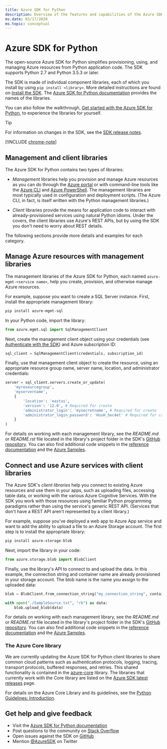 ```yaml
---
title: Azure SDK for Python
description: Overview of the features and capabilities of the Azure SDK for Python that helps developers be more productive when provisioning, using, and managing Azure resources.
ms.date: 03/17/2020
ms.topic: conceptual
---
```


# Azure SDK for Python

The open-source Azure SDK for Python simplifies provisioning, using, and managing Azure resources from Python application code. The SDK supports Python 2.7 and Python 3.5.3 or later.

The SDK is made of individual component libraries, each of which you install by using `pip install <library>`. More detailed instructions are found on [Install the SDK](python-sdk-azure-install.md). The [Azure SDK for Python documentation](https://azure.github.io/azure-sdk-for-python/) provides the names of the libraries.

You can also follow the walkthrough, [Get started with the Azure SDK for Python](python-sdk-azure-get-started.yml), to experience the libraries for yourself.

> [!TIP]
> For information on changes in the SDK, see the [SDK release notes](https://azure.github.io/azure-sdk/).

[!INCLUDE [chrome-note](includes/chrome-note.md)]

## Management and client libraries

The Azure SDK for Python contains two types of libraries:

- *Management* libraries help you provision and manage Azure resources as you can do through the [Azure portal](https://portal.azure.com) or with command-line tools like the [Azure CLI](https://docs.microsoft.com/cli/azure/install-azure-cli) and [Azure PowerShell](https://docs.microsoft.com/powershell/azure/). The management libraries are most typically used in configuration and deployment scripts. (The Azure CLI, in fact, is itself written with the Python management libraries.)

- *Client* libraries provide the means for application code to interact with already-provisioned services using natural Python idioms. Under the covers, the client libraries use Azure's REST APIs, but by using the SDK you don't need to worry about REST details.

The following sections provide more details and examples for each category.

## Manage Azure resources with management libraries

The management libraries of the Azure SDK for Python, each named `azure-mgmt-<service name>`, help you create, provision, and otherwise manage Azure resources.

For example, suppose you want to create a SQL Server instance. First, install the appropriate management library:

```bash
pip install azure-mgmt-sql
```

In your Python code, import the library:

```python
from azure.mgmt.sql import SqlManagementClient
```

Next, create the management client object using your credentials (see [Authenticate with the SDK](python-sdk-azure-authenticate.md)) and Azure subscription ID:

```python
sql_client = SqlManagementClient(credentials, subscription_id)
```

Finally, use that management client object to create the resource, using an appropriate resource group name, server name, location, and administrator credentials:

```python
server = sql_client.servers.create_or_update(
    'myresourcegroup',
    'myservername',
    {
        'location': 'eastus',
        'version': '12.0', # Required for create
        'administrator_login': 'mysecretname', # Required for create
        'administrator_login_password': 'HusH_Sec4et' # Required for create
    }
)
```

For details on working with each management library, see the *README.md* or *README.rst* file located in the library's project folder in the SDK's [GitHub repository](https://github.com/Azure/azure-sdk-for-python/tree/master/sdk). You can also find additional code snippets in the [reference documentation](/python/api?view=azure-python) and the [Azure Samples](https://docs.microsoft.com/samples/browse/?languages=python&products=azure).

## Connect and use Azure services with client libraries

The Azure SDK's *client libraries* help you connect to existing Azure resources and use them in your apps, such as uploading files, accessing table data, or working with the various Azure Cognitive Services. With the SDK you work with those resources using familiar Python programming paradigms rather than using the service's generic REST API. (Services that don't have a REST API aren't represented by a client library.)

For example, suppose you've deployed a web app to Azure App service and want to add the ability to upload a file to an Azure Storage account. The first step is to install the appropriate library:

```bash
pip install azure-storage-blob
```

Next, import the library in your code:

```python
from azure.storage.blob import BlobClient
```

Finally, use the library's API to connect to and upload the data. In this example, the connection string and container name are already provisioned in your storage account. The blob name is the name you assign to the uploaded data:

```python
blob = BlobClient.from_connection_string("my_connection_string", container="mycontainer", blob="my_blob")

with open("./SampleSource.txt", "rb") as data:
    blob.upload_blob(data)
```

For details on working with each management library, see the *README.md* or *README.rst* file located in the library's project folder in the SDK's [GitHub repository](https://github.com/Azure/azure-sdk-for-python/tree/master/sdk). You can also find additional code snippets in the [reference documentation](/python/api?view=azure-python) and the [Azure Samples](https://docs.microsoft.com/samples/browse/?languages=python&products=azure).

### The Azure Core library

We are currently updating the Azure SDK for Python client libraries to share common cloud patterns such as authentication protocols, logging, tracing, transport protocols, buffered responses, and retries. This shared functionality is contained in the [azure-core](https://github.com/Azure/azure-sdk-for-python/tree/master/sdk/core/azure-core) library. The libraries that currently work with the Core library are listed on the [Azure SDK latest releases](https://azure.github.io/azure-sdk/releases/latest/#python-packages) page.

For details on the Azure Core Library and its guidelines, see the [Python Guidelines: Introduction](https://azure.github.io/azure-sdk/python_introduction.html).

## Get help and give feedback

- Visit the [Azure SDK for Python documentation](https://aka.ms/python-docs)
- Post questions to the community on [Stack Overflow](https://stackoverflow.com/questions/tagged/azure-sdk-python)
- Open issues against the SDK on [GitHub](https://github.com/Azure/azure-sdk-for-python/issues)
- Mention [@AzureSDK](https://twitter.com/AzureSdk/) on Twitter

